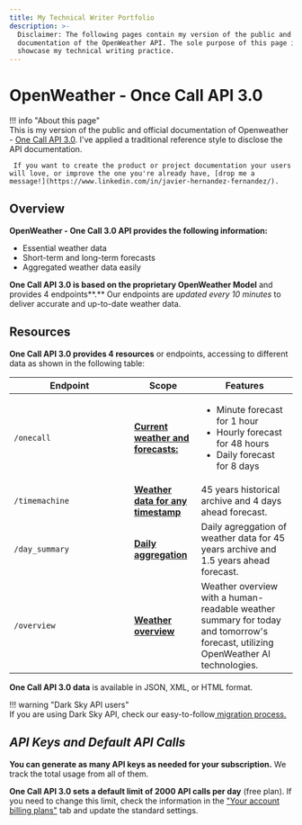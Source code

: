 ```yaml
---
title: My Technical Writer Portfolio
description: >-
  Disclaimer: The following pages contain my version of the public and official
  documentation of the OpenWeather API. The sole purpose of this page is to
  showcase my technical writing practice.
---
```


# OpenWeather - Once Call API 3.0

!!! info "About this page"  
    This is my version of the public and official documentation of Openweather - [One Call API 3.0](https://docs.openweather.co.uk/api/one-call-3).  I've applied a traditional reference style to disclose the API documentation.

     If you want to create the product or project documentation your users will love, or improve the one you're already have, [drop me a message!](https://www.linkedin.com/in/javier-hernandez-fernandez/).

## Overview

**OpenWeather - One Call 3.0 API provides the following information:**

* Essential weather data
* Short-term and long-term forecasts
* Aggregated weather data easily

**One Call API 3.0 is based on the proprietary OpenWeather Model** and provides 4 endpoints**.** Our endpoints are _updated every 10 minutes_ to deliver accurate and up-to-date weather data.  

## Resources

**One Call API 3.0 provides 4 resources** or endpoints, accessing to different data as shown in the following table:

<table><thead><tr><th width="198">Endpoint</th><th>Scope</th><th>Features</th></tr></thead><tbody><tr><td><code>/onecall</code></td><td><a href="https://openweathermap.org/api/one-call-3#current"><strong>Current weather and forecasts:</strong></a></td><td><ul><li>Minute forecast for 1 hour</li><li>Hourly forecast for 48 hours</li><li>Daily forecast for 8 days</li></ul></td></tr><tr><td><code>/timemachine</code></td><td><a href="https://openweathermap.org/api/one-call-3#history"><strong>Weather data for any timestamp</strong></a></td><td>45 years historical archive and 4 days ahead forecast.</td></tr><tr><td><code>/day_summary</code></td><td><a href="https://openweathermap.org/api/one-call-3#history_daily_aggregation"><strong>Daily aggregation</strong></a></td><td>Daily agreggation of weather data for 45 years archive and 1.5 years ahead forecast.</td></tr><tr><td><code>/overview</code></td><td><a href="https://openweathermap.org/api/one-call-3#weather_overview"><strong>Weather overview</strong></a></td><td>Weather overview with a human-readable weather summary for today and tomorrow's forecast, utilizing OpenWeather AI technologies.</td></tr></tbody></table>

**One Call API 3.0 data** is available in JSON, XML, or HTML format.

!!! warning "Dark Sky API users"  
    If you are using Dark Sky API, check our easy-to-follow[ migration process.](https://openweathermap.org/darksky-openweather-3)  

## _API Keys and Default API Calls_

**You can generate as many API keys as needed for your subscription.** We track the total usage from all of them.

**One Call API 3.0 sets a default limit of 2000 API calls per day** (free plan). If you need to change this limit, check the information in the ["Your account billing plans"](https://home.openweathermap.org/subscriptions) tab and update the standard settings.&#x20;

